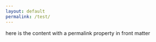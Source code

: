 ```yaml
---
layout: default
permalink: /test/
---
```


here is the content with a permalink property in front matter





